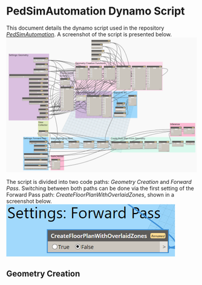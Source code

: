 # PedSimAutomation Dynamo Script

This document details the dynamo script used in the repository [_PedSimAutomation_](https://github.com/patrickberggold/PedSimAutomation/).
A screenshot of the script is presented below. ![Cannot find screenshot of script. Make sure it is in the same folder.](script_screenshot.png)

The script is divided into two code paths: _Geometry Creation_ and _Forward Pass_.
Switching between both paths can be done via the first setting of the Forward Pass path: _CreateFloorPlanWithOverlaidZones_, shown in a screenshot below. ![Cannot find image. Make sure it is in the same folder.](CreateFloorPlanWithOverlaidZones.png)

## Geometry Creation
